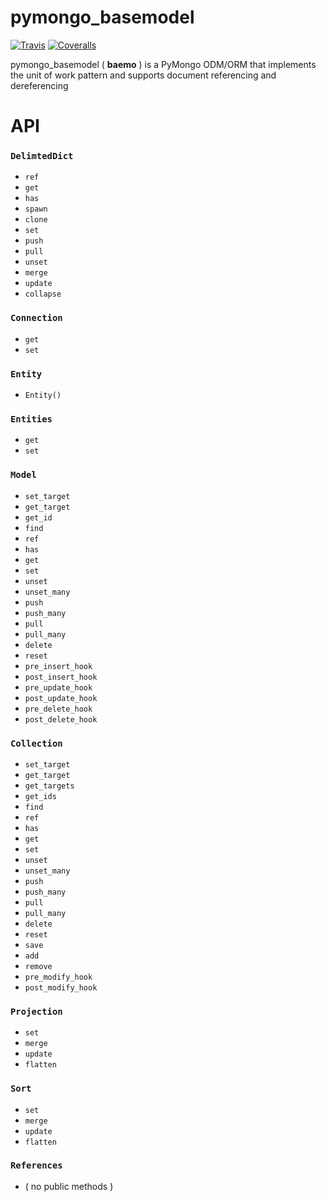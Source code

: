 # pymongo_basemodel

[![Travis](https://img.shields.io/travis/chrisantonellis/pymongo_basemodel.svg?style=flat-square)](https://travis-ci.org/chrisantonellis/pymongo_basemodel) [![Coveralls](https://img.shields.io/coveralls/chrisantonellis/pymongo_basemodel.svg?style=flat-square)](https://coveralls.io/github/chrisantonellis/pymongo_basemodel?branch=master)  

pymongo_basemodel ( **baemo** ) is a PyMongo ODM/ORM that implements the unit of work pattern 
and supports document referencing and dereferencing

# API

### ```DelimtedDict```
* ```ref```  
* ```get```
* ```has```
* ```spawn```
* ```clone```
* ```set```
* ```push```
* ```pull```
* ```unset```
* ```merge```
* ```update```
* ```collapse```

### ```Connection```
* ```get```
* ```set```

### ```Entity```
* ```Entity()```

### ```Entities```
* ```get```
* ```set```

### ```Model```
* ```set_target```
* ```get_target```
* ```get_id```
* ```find```
* ```ref```
* ```has```
* ```get```
* ```set```
* ```unset```
* ```unset_many```
* ```push```
* ```push_many```
* ```pull```
* ```pull_many```
* ```delete```
* ```reset```
* ```pre_insert_hook```
* ```post_insert_hook```
* ```pre_update_hook```
* ```post_update_hook```
* ```pre_delete_hook```
* ```post_delete_hook```

### ```Collection```
* ```set_target```
* ```get_target```
* ```get_targets```
* ```get_ids```
* ```find```
* ```ref```
* ```has```
* ```get```
* ```set```
* ```unset```
* ```unset_many```
* ```push```
* ```push_many```
* ```pull```
* ```pull_many```
* ```delete```
* ```reset```
* ```save```
* ```add```
* ```remove```
* ```pre_modify_hook```
* ```post_modify_hook```

### ```Projection```
* ```set```
* ```merge```
* ```update```
* ```flatten```

### ```Sort```
* ```set```
* ```merge```
* ```update```
* ```flatten```

### ```References```
* ( no public methods )
